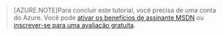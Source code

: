 
> [AZURE.NOTE]Para concluir este tutorial, você precisa de uma conta do Azure. Você pode <a href="/pricing/member-offers/msdn-benefits-details/" target="_blank">ativar os benefícios de assinante MSDN</a> ou <a href="/pricing/free-trial/" target="_blank">inscrever-se para uma avaliação gratuita</a>.

<!---HONumber=July15_HO1-->